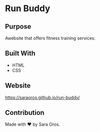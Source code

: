 # Run Buddy

## Purpose
Awebsite that offers fitness training services.

## Built With
* HTML
* CSS

## Website
https://saraoros.github.io/run-buddy/

## Contribution
Made with ❤️ by Sara Oros.
